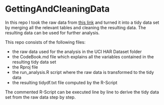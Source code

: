 # GettingAndCleaningData
In this repo I took the raw data from [this link](http://archive.ics.uci.edu/ml/datasets/Human+Activity+Recognition+Using+Smartphones) and turned it into a tidy data set by merging all the relevant tables and cleaning the resulting data. The resulting data can be used for further analysis.

This repo consists of the following files:

* the raw data used for the analysis in the UCI HAR Dataset folder
* the CodeBook.md file which explains all the variables contained in the resulting tidy data set
* the Rproj file
* the run_analysis.R script where the raw data is transformed to the tidy data
* the resulting tidydf.txt file computed by the R-Script

The commented R-Script can be executed line by line to derive the tidy data set from the raw data step by step. 
